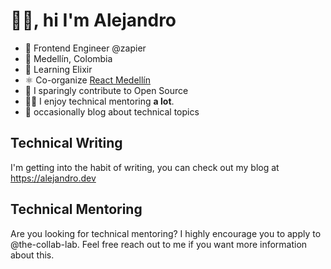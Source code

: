 # 👋🏼, hi I'm Alejandro

- 💼 Frontend Engineer @zapier
- 🏡 Medellín, Colombia
- 🌱 Learning Elixir
- ⚛️ Co-organize [React Medellín](https://meetup.com/react-medellin)
- 🤝 I sparingly contribute to Open Source
- 👨‍🏫 I enjoy technical mentoring **a lot**.
- 📝 occasionally blog about technical topics

## Technical Writing

I'm getting into the habit of writing, you can check out my blog at https://alejandro.dev

## Technical Mentoring

Are you looking for technical mentoring? I highly encourage you to apply to @the-collab-lab. Feel free reach out to me if you want more information about this.
